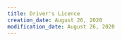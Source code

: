 ```yaml
---
title: Driver's Licence
creation_date: August 26, 2020
modification_date: August 26, 2020
---
```





